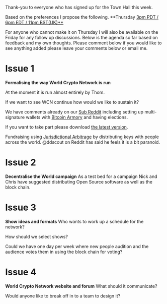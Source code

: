 
Thank-you to everyone who has signed up for the Town Hall this week.

Based on the preferences I propose the following. **Thursday  [3pm PDT / 6pm EDT / 11pm BST(UK)**](http://www.worldtimebuddy.com/?qm=1&lid=1609350,2643743,4160021,5391959&h=2643743&date=2014-8-4&sln=23-24)

For anyone who cannot make it on Thursday I will also be available on the Friday for any follow up discussions. Below is the agenda so far based on feedback and my own thoughts. Please comment below if you would like to see anything added please leave your comments below or email me.

# Issue 1
**Formalising the way World Crypto Network is run**

At the moment it is run almost entirely by Thom.

If we want to see WCN continue how would we like to sustain it?

We have comments already on our [Sub Reddit](http://www.reddit.com/r/worldcryptonetwork/comments/2bn93t/lets_decentralise_the_world_and_make_world_crypto/) including setting up multi-signature wallets with [Bitcoin Armory](https://bitcoinarmory.com) and having elections.

If you want to take part please download [the latest version](https://bitcoinarmory.com/download/).

Fundraising using [Jurisdictional Arbitrage](http://www.reddit.com/r/worldcryptonetwork/comments/2cdb8i/jurisdictional_arbitrage/) by distributing keys with people across the world. @ddscout on Reddit has said he feels it is a bit paranoid.  

# Issue 2
**Decentralise the World campaign**
 As a test bed for a campaign Nick and Chris have suggested distributing Open Source software as well as the block chain.

# Issue 3
**Show ideas and formats**
Who wants to work up a schedule for the network?

How should we select shows?

Could we have one day per week where new people audition and the audience votes them in using the block chain for voting?

# Issue 4
**World Crypto Network website and forum**
What should it communicate?

Would anyone like to break off in to a team to design it?